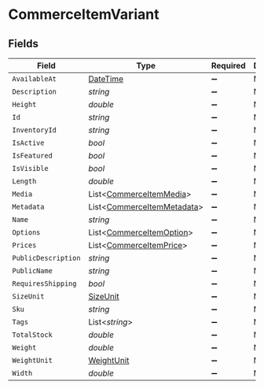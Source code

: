 # CommerceItemVariant


## Fields

| Field                                                                                 | Type                                                                                  | Required                                                                              | Description                                                                           |
| ------------------------------------------------------------------------------------- | ------------------------------------------------------------------------------------- | ------------------------------------------------------------------------------------- | ------------------------------------------------------------------------------------- |
| `AvailableAt`                                                                         | [DateTime](https://learn.microsoft.com/en-us/dotnet/api/system.datetime?view=net-5.0) | :heavy_minus_sign:                                                                    | N/A                                                                                   |
| `Description`                                                                         | *string*                                                                              | :heavy_minus_sign:                                                                    | N/A                                                                                   |
| `Height`                                                                              | *double*                                                                              | :heavy_minus_sign:                                                                    | N/A                                                                                   |
| `Id`                                                                                  | *string*                                                                              | :heavy_minus_sign:                                                                    | N/A                                                                                   |
| `InventoryId`                                                                         | *string*                                                                              | :heavy_minus_sign:                                                                    | N/A                                                                                   |
| `IsActive`                                                                            | *bool*                                                                                | :heavy_minus_sign:                                                                    | N/A                                                                                   |
| `IsFeatured`                                                                          | *bool*                                                                                | :heavy_minus_sign:                                                                    | N/A                                                                                   |
| `IsVisible`                                                                           | *bool*                                                                                | :heavy_minus_sign:                                                                    | N/A                                                                                   |
| `Length`                                                                              | *double*                                                                              | :heavy_minus_sign:                                                                    | N/A                                                                                   |
| `Media`                                                                               | List<[CommerceItemMedia](../../Models/Components/CommerceItemMedia.md)>               | :heavy_minus_sign:                                                                    | N/A                                                                                   |
| `Metadata`                                                                            | List<[CommerceItemMetadata](../../Models/Components/CommerceItemMetadata.md)>         | :heavy_minus_sign:                                                                    | N/A                                                                                   |
| `Name`                                                                                | *string*                                                                              | :heavy_minus_sign:                                                                    | N/A                                                                                   |
| `Options`                                                                             | List<[CommerceItemOption](../../Models/Components/CommerceItemOption.md)>             | :heavy_minus_sign:                                                                    | N/A                                                                                   |
| `Prices`                                                                              | List<[CommerceItemPrice](../../Models/Components/CommerceItemPrice.md)>               | :heavy_minus_sign:                                                                    | N/A                                                                                   |
| `PublicDescription`                                                                   | *string*                                                                              | :heavy_minus_sign:                                                                    | N/A                                                                                   |
| `PublicName`                                                                          | *string*                                                                              | :heavy_minus_sign:                                                                    | N/A                                                                                   |
| `RequiresShipping`                                                                    | *bool*                                                                                | :heavy_minus_sign:                                                                    | N/A                                                                                   |
| `SizeUnit`                                                                            | [SizeUnit](../../Models/Components/SizeUnit.md)                                       | :heavy_minus_sign:                                                                    | N/A                                                                                   |
| `Sku`                                                                                 | *string*                                                                              | :heavy_minus_sign:                                                                    | N/A                                                                                   |
| `Tags`                                                                                | List<*string*>                                                                        | :heavy_minus_sign:                                                                    | N/A                                                                                   |
| `TotalStock`                                                                          | *double*                                                                              | :heavy_minus_sign:                                                                    | N/A                                                                                   |
| `Weight`                                                                              | *double*                                                                              | :heavy_minus_sign:                                                                    | N/A                                                                                   |
| `WeightUnit`                                                                          | [WeightUnit](../../Models/Components/WeightUnit.md)                                   | :heavy_minus_sign:                                                                    | N/A                                                                                   |
| `Width`                                                                               | *double*                                                                              | :heavy_minus_sign:                                                                    | N/A                                                                                   |